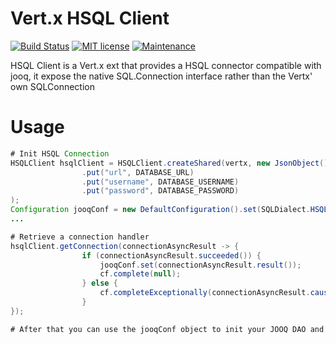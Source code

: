 # Vert.x HSQL Client  
[![Build Status](https://travis-ci.org/mahieddine/vertx-hsql-client.svg?branch=master)](https://travis-ci.org/mahieddine/vertx-hsql-client)
[![MIT license](https://img.shields.io/badge/License-MIT-blue.svg)](https://lbesson.mit-license.org/)
[![Maintenance](https://img.shields.io/badge/Maintained%3F-yes-green.svg)](https://github.com/mahieddine/vertx-hsql-client/graphs/commit-activity)    

HSQL Client is a Vert.x ext that provides a HSQL connector compatible with jooq, it expose the native SQL.Connection interface rather than the Vertx' own SQLConnection

# Usage
```java
# Init HSQL Connection
HSQLClient hsqlClient = HSQLClient.createShared(vertx, new JsonObject()
                .put("url", DATABASE_URL)
                .put("username", DATABASE_USERNAME)
                .put("password", DATABASE_PASSWORD)
);
Configuration jooqConf = new DefaultConfiguration().set(SQLDialect.HSQLDB);
...

# Retrieve a connection handler
hsqlClient.getConnection(connectionAsyncResult -> {
                if (connectionAsyncResult.succeeded()) {
                    jooqConf.set(connectionAsyncResult.result());
                    cf.complete(null);
                } else {
                    cf.completeExceptionally(connectionAsyncResult.cause());
                }
});

# After that you can use the jooqConf object to init your JOOQ DAO and perform your requests normally :) 

```

